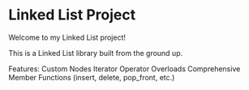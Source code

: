 # Linked List Project

Welcome to my Linked List project!

This is a Linked List library built from the ground up.

Features:
Custom Nodes
Iterator Operator Overloads
Comprehensive Member Functions (insert, delete, pop_front, etc.)
